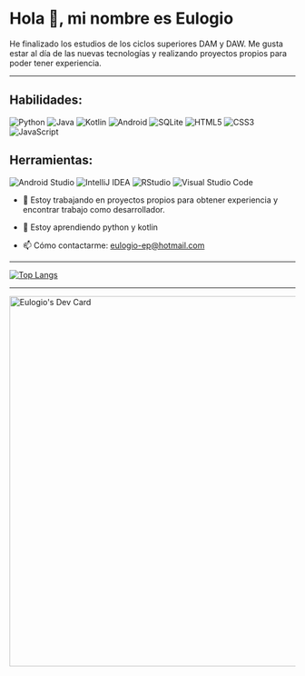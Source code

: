 # Hola 👋, mi nombre es Eulogio
He finalizado los estudios de los ciclos superiores DAM y DAW. Me gusta estar al día de las nuevas tecnologías y realizando proyectos propios para poder tener experiencia.
***

Habilidades: 
------------

![Python](https://img.shields.io/badge/python-3670A0?style=for-the-badge&logo=python&logoColor=ffdd54) ![Java](https://img.shields.io/badge/java-%23ED8B00.svg?style=for-the-badge&logo=openjdk&logoColor=white) ![Kotlin](https://img.shields.io/badge/kotlin-%237F52FF.svg?style=for-the-badge&logo=kotlin&logoColor=white) ![Android](https://img.shields.io/badge/Android-3DDC84?style=for-the-badge&logo=android&logoColor=white) ![SQLite](https://img.shields.io/badge/sqlite-%2307405e.svg?style=for-the-badge&logo=sqlite&logoColor=white) ![HTML5](https://img.shields.io/badge/html5-%23E34F26.svg?style=for-the-badge&logo=html5&logoColor=white) ![CSS3](https://img.shields.io/badge/css3-%231572B6.svg?style=for-the-badge&logo=css3&logoColor=white) ![JavaScript](https://img.shields.io/badge/javascript-%23323330.svg?style=for-the-badge&logo=javascript&logoColor=%23F7DF1E)


Herramientas: 
-------------

![Android Studio](https://img.shields.io/badge/android%20studio-346ac1?style=for-the-badge&logo=android%20studio&logoColor=white) ![IntelliJ IDEA](https://img.shields.io/badge/IntelliJIDEA-000000.svg?style=for-the-badge&logo=intellij-idea&logoColor=white) ![RStudio](https://img.shields.io/badge/RStudio-4285F4?style=for-the-badge&logo=rstudio&logoColor=white) ![Visual Studio Code](https://img.shields.io/badge/Visual%20Studio%20Code-0078d7.svg?style=for-the-badge&logo=visual-studio-code&logoColor=white) 

- 🔭 Estoy trabajando en proyectos propios para obtener experiencia y encontrar trabajo como desarrollador. 

- 🌱 Estoy aprendiendo python y kotlin 

- 📫 Cómo contactarme: eulogio-ep@hotmail.com 


***

[![Top Langs](https://github-readme-stats.vercel.app/api/top-langs/?username=eulogioep&layout=donut)](https://github.com/anuraghazra/github-readme-stats)

***
<a href="https://app.daily.dev/eulogioep"><img src="https://api.daily.dev/devcards/v2/b5dck4lcpdfhUiuLoE3T9.png?type=wide&r=69d" width="652" alt="Eulogio's Dev Card"/></a>
